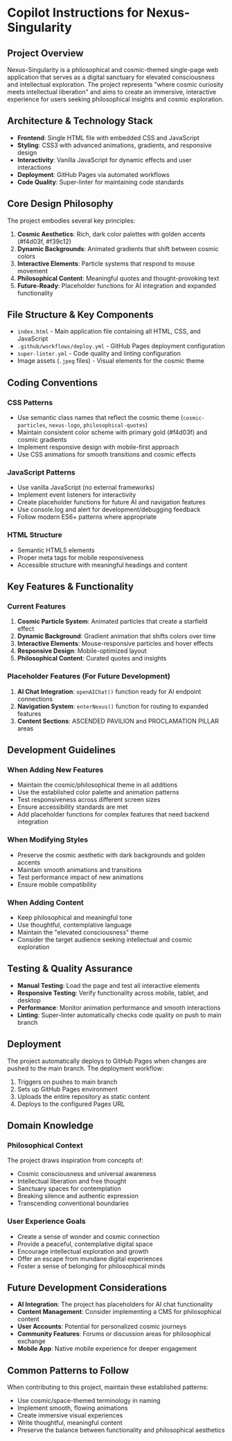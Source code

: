 # Copilot Instructions for Nexus-Singularity

## Project Overview

Nexus-Singularity is a philosophical and cosmic-themed single-page web application that serves as a digital sanctuary for elevated consciousness and intellectual exploration. The project represents "where cosmic curiosity meets intellectual liberation" and aims to create an immersive, interactive experience for users seeking philosophical insights and cosmic exploration.

## Architecture & Technology Stack

- **Frontend**: Single HTML file with embedded CSS and JavaScript
- **Styling**: CSS3 with advanced animations, gradients, and responsive design
- **Interactivity**: Vanilla JavaScript for dynamic effects and user interactions
- **Deployment**: GitHub Pages via automated workflows
- **Code Quality**: Super-linter for maintaining code standards

## Core Design Philosophy

The project embodies several key principles:

1. **Cosmic Aesthetics**: Rich, dark color palettes with golden accents (#f4d03f, #f39c12)
2. **Dynamic Backgrounds**: Animated gradients that shift between cosmic colors
3. **Interactive Elements**: Particle systems that respond to mouse movement
4. **Philosophical Content**: Meaningful quotes and thought-provoking text
5. **Future-Ready**: Placeholder functions for AI integration and expanded functionality

## File Structure & Key Components

- `index.html` - Main application file containing all HTML, CSS, and JavaScript
- `.github/workflows/deploy.yml` - GitHub Pages deployment configuration
- `super-linter.yml` - Code quality and linting configuration
- Image assets (`.jpeg` files) - Visual elements for the cosmic theme

## Coding Conventions

### CSS Patterns
- Use semantic class names that reflect the cosmic theme (`cosmic-particles`, `nexus-logo`, `philosophical-quotes`)
- Maintain consistent color scheme with primary gold (#f4d03f) and cosmic gradients
- Implement responsive design with mobile-first approach
- Use CSS animations for smooth transitions and cosmic effects

### JavaScript Patterns
- Use vanilla JavaScript (no external frameworks)
- Implement event listeners for interactivity
- Create placeholder functions for future AI and navigation features
- Use console.log and alert for development/debugging feedback
- Follow modern ES6+ patterns where appropriate

### HTML Structure
- Semantic HTML5 elements
- Proper meta tags for mobile responsiveness
- Accessible structure with meaningful headings and content

## Key Features & Functionality

### Current Features
1. **Cosmic Particle System**: Animated particles that create a starfield effect
2. **Dynamic Background**: Gradient animation that shifts colors over time
3. **Interactive Elements**: Mouse-responsive particles and hover effects
4. **Responsive Design**: Mobile-optimized layout
5. **Philosophical Content**: Curated quotes and insights

### Placeholder Features (For Future Development)
1. **AI Chat Integration**: `openAIChat()` function ready for AI endpoint connections
2. **Navigation System**: `enterNexus()` function for routing to expanded features
3. **Content Sections**: ASCENDED PAVILION and PROCLAMATION PILLAR areas

## Development Guidelines

### When Adding New Features
- Maintain the cosmic/philosophical theme in all additions
- Use the established color palette and animation patterns
- Test responsiveness across different screen sizes
- Ensure accessibility standards are met
- Add placeholder functions for complex features that need backend integration

### When Modifying Styles
- Preserve the cosmic aesthetic with dark backgrounds and golden accents
- Maintain smooth animations and transitions
- Test performance impact of new animations
- Ensure mobile compatibility

### When Adding Content
- Keep philosophical and meaningful tone
- Use thoughtful, contemplative language
- Maintain the "elevated consciousness" theme
- Consider the target audience seeking intellectual and cosmic exploration

## Testing & Quality Assurance

- **Manual Testing**: Load the page and test all interactive elements
- **Responsive Testing**: Verify functionality across mobile, tablet, and desktop
- **Performance**: Monitor animation performance and smooth interactions
- **Linting**: Super-linter automatically checks code quality on push to main branch

## Deployment

The project automatically deploys to GitHub Pages when changes are pushed to the main branch. The deployment workflow:
1. Triggers on pushes to main branch
2. Sets up GitHub Pages environment
3. Uploads the entire repository as static content
4. Deploys to the configured Pages URL

## Domain Knowledge

### Philosophical Context
The project draws inspiration from concepts of:
- Cosmic consciousness and universal awareness
- Intellectual liberation and free thought
- Sanctuary spaces for contemplation
- Breaking silence and authentic expression
- Transcending conventional boundaries

### User Experience Goals
- Create a sense of wonder and cosmic connection
- Provide a peaceful, contemplative digital space
- Encourage intellectual exploration and growth
- Offer an escape from mundane digital experiences
- Foster a sense of belonging for philosophical minds

## Future Development Considerations

- **AI Integration**: The project has placeholders for AI chat functionality
- **Content Management**: Consider implementing a CMS for philosophical content
- **User Accounts**: Potential for personalized cosmic journeys
- **Community Features**: Forums or discussion areas for philosophical exchange
- **Mobile App**: Native mobile experience for deeper engagement

## Common Patterns to Follow

When contributing to this project, maintain these established patterns:
- Use cosmic/space-themed terminology in naming
- Implement smooth, flowing animations
- Create immersive visual experiences
- Write thoughtful, meaningful content
- Preserve the balance between functionality and philosophical aesthetics